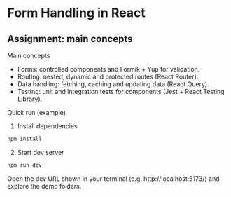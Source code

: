 # Form Handling in React

## Assignment: main concepts

Main concepts

- Forms: controlled components and Formik + Yup for validation.
- Routing: nested, dynamic and protected routes (React Router).
- Data handling: fetching, caching and updating data (React Query).
- Testing: unit and integration tests for components (Jest + React Testing Library).

Quick run (example)

1. Install dependencies

```bash
npm install
```

2. Start dev server

```bash
npm run dev
```

Open the dev URL shown in your terminal (e.g. http://localhost:5173/) and explore the demo folders.

